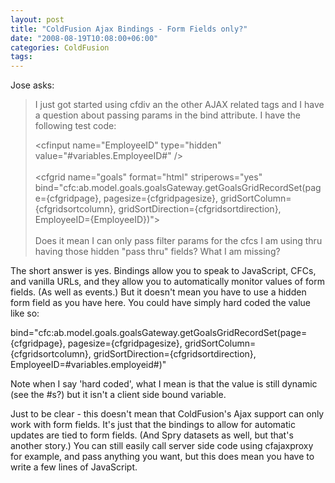 ```yaml
---
layout: post
title: "ColdFusion Ajax Bindings - Form Fields only?"
date: "2008-08-19T10:08:00+06:00"
categories: ColdFusion 
tags: 
---
```


Jose asks:

<blockquote>
<p>
I just got started using cfdiv an the other AJAX related tags and I have a question about passing params in the bind attribute. I have the following test code:

&lt;cfinput name="EmployeeID" type="hidden" value="#variables.EmployeeID#" /&gt;<br />
<br />
&lt;cfgrid name="goals" format="html" striperows="yes" 
bind="cfc:ab.model.goals.goalsGateway.getGoalsGridRecordSet(page={cfgridpage}, pagesize={cfgridpagesize}, gridSortColumn={cfgridsortcolumn}, gridSortDirection={cfgridsortdirection}, EmployeeID={EmployeeID})"&gt;<br />
<br />
Does it mean I can only pass filter params for the cfcs I am using thru having those hidden "pass thru" fields? What I am missing?
</p>
</blockquote>
<!--more-->
The short answer is yes. Bindings allow you to speak to JavaScript, CFCs, and vanilla URLs, and they allow you to automatically monitor values of form fields. (As well as events.) But it doesn't mean you have to use a hidden form field as you have here. You could have simply hard coded the value like so:

bind="cfc:ab.model.goals.goalsGateway.getGoalsGridRecordSet(page={cfgridpage}, pagesize={cfgridpagesize}, gridSortColumn={cfgridsortcolumn}, gridSortDirection={cfgridsortdirection}, EmployeeID=#variables.employeid#)"

Note when I say 'hard coded', what I mean is that the value is still dynamic (see the #s?) but it isn't a client side bound variable. 

Just to be clear - this doesn't mean that ColdFusion's Ajax support can only work with form fields. It's just that the bindings to allow for automatic updates are tied to form fields. (And Spry datasets as well, but that's another story.) You can still easily call server side code using cfajaxproxy for example, and pass anything you want, but this does mean you have to write a few lines of JavaScript.